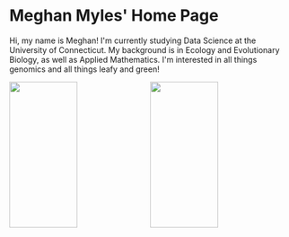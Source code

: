 # Meghan Myles' Home Page
Hi, my name is Meghan! I'm currently studying Data Science at the University of Connecticut. My background is in Ecology and Evolutionary Biology, as well as Applied Mathematics. I'm interested in all things genomics and all things leafy and green!

<p float="left">
  <img src="https://p0.pxfuel.com/preview/668/584/1001/tree-branch-nature-outdoors.jpg" width="49%" height="260"/>
  <img src="https://www.publicdomainpictures.net/pictures/450000/velka/dna-biology-science-dna-helix.jpg" width="49%" height="260" />
</p>
